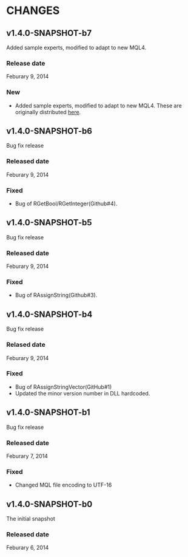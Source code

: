 CHANGES
==========

v1.4.0-SNAPSHOT-b7
--------------------

Added sample experts, modified to adapt to new MQL4.

### Release date

Feburary 9, 2014

### New

* Added sample experts, modified to adapt to new MQL4.
  These are originally distributed [here](https://sites.google.com/site/prof7bit/r-for-metatrader-4/trend-o-mat-arb-o-mat).

v1.4.0-SNAPSHOT-b6
--------------------

Bug fix release

### Released date

Feburary 9, 2014

### Fixed

* Bug of RGetBool/RGetInteger(Github#4).


v1.4.0-SNAPSHOT-b5
--------------------

Bug fix release


### Released date

Feburary 9, 2014

### Fixed

* Bug of RAssignString(Github#3).


v1.4.0-SNAPSHOT-b4
--------------------

Bug fix release

### Relased date

Feburary 9, 2014

### Fixed

* Bug of RAssignStringVector(GitHub#1)
* Updated the minor version number in DLL hardcoded.


v1.4.0-SNAPSHOT-b1
--------------------

Bug fix release

### Released date

Feburary 7, 2014

### Fixed

* Changed MQL file encoding to UTF-16


v1.4.0-SNAPSHOT-b0
--------------------

The initial snapshot

### Released date

Feburary 6, 2014
